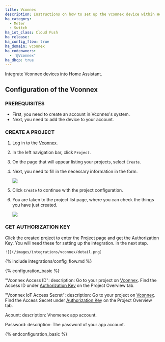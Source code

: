 ```yaml
---
title: Vconnex
description: Instructions on how to set up the Vconnex device within Home Assistant.
ha_category:
  - Meter
  - Switch
ha_iot_class: Cloud Push
ha_release: 
ha_config_flow: true
ha_domain: vconnex
ha_codeowners:
  - '@Vconnex'
ha_dhcp: true
---
```


Integrate Vconnex devices into Home Assistant.

## Configuration of the  Vconnex

### PREREQUISITES

- First, you need to create an account in Vconnex's system.
- Next, you need to add the device to your account.

### CREATE A PROJECT

1. Log in to the [Vconnex](https://hass.vconnex.vn/).
2. In the left navigation bar, click `Project`. 
3. On the page that will appear listing your projects, select `Create`.
4. Next, you need to fill in the necessary information in the form.
   
    ![](/images/integrations/vconnex/create.png)

5. Click `Create` to continue with the project configuration.
6. You are taken to the project list page, where you can check the things you have just created.

    ![](/images/integrations/vconnex/view.png)

### GET AUTHORIZATION KEY

Click the created project to enter the Project page and get the Authorization Key. You will need these for setting up the integration. in the next step.
    
    ![](/images/integrations/vconnex/detail.png)

{% include integrations/config_flow.md %}

{% configuration_basic %}

  "Vconnex Access ID":
    description: Go to your project on [Vconnex](https://hass.vconnex.vn/). Find the Access ID under [Authorization Key](#get-authorization-key) on the Project Overview tab.

  "Vconnex IoT Access Secret":
    description: Go to your project on [Vconnex](https://hass.vconnex.vn/). Find the Access Secret under [Authorization Key](#get-authorization-key) on the Project Overview tab.

  Acount:
    description: Vhomenex app account.

  Password:
    description: The password of your app account.

{% endconfiguration_basic %}
